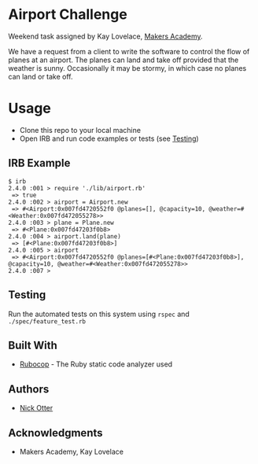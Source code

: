 # Airport Challenge

Weekend task assigned by Kay Lovelace, [Makers Academy](http://www.makersacademy.com/).

We have a request from a client to write the software to control the flow of planes at an airport. The planes can land and take off provided that the weather is sunny. Occasionally it may be stormy, in which case no planes can land or take off.

# Usage

* Clone this repo to your local machine
* Open IRB and run code examples or tests (see [Testing](#testing))

## IRB Example

```
$ irb
2.4.0 :001 > require './lib/airport.rb'
 => true
2.4.0 :002 > airport = Airport.new
 => #<Airport:0x007fd4720552f0 @planes=[], @capacity=10, @weather=#<Weather:0x007fd472055278>>
2.4.0 :003 > plane = Plane.new
 => #<Plane:0x007fd47203f0b8>
2.4.0 :004 > airport.land(plane)
 => [#<Plane:0x007fd47203f0b8>]
2.4.0 :005 > airport
 => #<Airport:0x007fd4720552f0 @planes=[#<Plane:0x007fd47203f0b8>], @capacity=10, @weather=#<Weather:0x007fd472055278>>
2.4.0 :007 >
```

## Testing

Run the automated tests on this system using ```rspec``` and ```./spec/feature_test.rb```

## Built With

* [Rubocop](https://github.com/bbatsov/rubocop) - The Ruby static code analyzer used

## Authors

* [Nick Otter](nickotter.personal@gmail.com)

## Acknowledgments

* Makers Academy, Kay Lovelace
